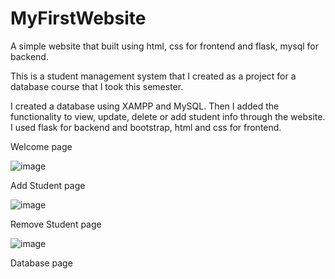 # MyFirstWebsite

A simple website that built using html, css for frontend and flask, mysql for backend.

This is a student management system that I created as a project for a database course that I took this semester.

I created a database using XAMPP and MySQL. Then I added the functionality to view, update, delete or add student info through the website. I used flask for backend and bootstrap, html and css for frontend.

Welcome page  

![image](https://github.com/NafisAshraf/MyFirstWebsite/assets/134098048/17bf8900-6b67-43e1-8375-31d7ae73989f)


Add Student page  

![image](https://github.com/NafisAshraf/MyFirstWebsite/assets/134098048/580b6220-469f-4fc2-8c05-aa003b338d2b)


Remove Student page

![image](https://github.com/NafisAshraf/MyFirstWebsite/assets/134098048/b4c2ea09-2cd7-4198-9c81-683ed56553c8)


Database page

